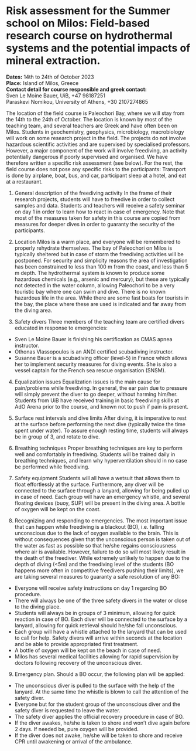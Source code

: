 # Risk assessment for the Summer school on Milos: Field-based research course on hydrothermal systems and the potential impacts of mineral extraction.

**Dates:** 14th to 24th of October 2023  
**Place:** Island of Milos, Greece  
**Contact detail for course responsible and greek contact:**   
Sven Le Moine Bauer, UiB, +47 98187251  
Paraskevi Nomikou, University of Athens, +30 2107274865  

The location of the field course is Paleochori Bay, where we will stay from the 14th to the 24th of October. The location is known by most of the teaching team, and several teachers are Greek and have often been on Milos. Students in geochemistry, geophysics, microbiology, macrobiology will work on some research project in the field. The projects do not involve hazardous scientific activities and are supervised by specialised professors. However, a major component of the work will involve freediving, an activity potentially dangerous if poorly supervised and organised. We have therefore written a specific risk assessment (see below). For the rest, the field course does not pose any specific risks to the participants: Transport is done by airplane, boat, bus, and car, participant sleep at a hotel, and eat at a restaurant.

1. General description of the freediving activity
In the frame of their research projects, students will have to freedive in order to collect samples and data. Students and teachers will receive a safety seminar on day 1 in order to learn how to react in case of emergency. Note that most of the measures taken for safety in this course are copied from measures for deeper dives in order to guaranty the security of the participants.

2. Location
Milos is a warm place, and everyone will be remembered to properly rehydrate themselves. The bay of Paleochori on Milos is typically sheltered but in case of storm the freediving activities will be postponed. For security and simplicity reasons the area of investigation has been constrained to less than 100 m from the coast, and less than 5 m depth. The hydrothermal system is known to produce some hazardous chemicals (e.g., arsenic and mercury), but these are typically not detected in the water column, allowing Paleochori to be a very touristic bay where one can swim and dive. There is no known hazardous life in the area. While there are some fast boats for tourists in the bay, the place where these are used is indicated and far away from the diving area.

3. Safety divers
Three members of the teaching team are certified divers educated in response to emergencies:
 - Sven Le Moine Bauer is finishing his certification as CMAS apnea instructor.
 - Othonas Vlassopoulos is an ANDI certified scubadiving instructor.
 - Susanne Bauer is a scubadiving officer (level-5) in France which allows her to implement security measures for diving events. She is also a vessel captain for the French sea rescue organisation (SNSM). 

4. Equalization issues
Equalization issues is the main cause for pain/problems while freediving. In general, the ear pain due to pressure will simply prevent the diver to go deeper, without harming him/her. Students from UiB have received training in basic freediving skills at AdO Arena prior to the course, and known not to push if pain is present.

5. Surface rest intervals and dive limits
After diving, it is imperative to rest at the surface before performing the next dive (typically twice the time spent under water). To assure enough resting time, students will always be in group of 3, and rotate to dive. 

6. Breathing techniques 
Proper breathing techniques are key to perform well and comfortably in freediving. Students will be trained daily in breathing techniques, and learn why hyperventilation should in no case be performed while freediving.

7. Safety equipment
Students will all have a wetsuit that allows them to float effortlessly at the surface. Furthermore, any diver will be connected to the surface through a lanyard, allowing for being pulled up in case of need. Each group will have an emergency whistle, and several floating devices (buoy, SUP) will be present in the diving area. A bottle of oxygen will be kept on the coast.
 
8. Recognizing and responding to emergencies.
The most important issue that can happen while freediving is a blackout (BO), i.e. falling unconscious due to the lack of oxygen available to the brain. This is without consequences given that the unconscious person is taken out of the water as fast as possible so that he/she regains consciousness where air is available. However, failure to do so will most likely result in the death of the freediver. While extremely unlikely to happen due to the depth of diving (<5m) and the freediving level of the students (BO happens more often in competitive freedivers pushing their limits), we are taking several measures to guaranty a safe resolution of any BO:
- Everyone will receive safety instructions on day 1 regarding BO procedure.
- There will always be one of the three safety divers in the water or close to the diving place.
- Students will always be in groups of 3 minimum, allowing for quick reaction in case of BO. Each diver will be connected to the surface by a lanyard, allowing for quick retrieval should he/she fall unconscious.
- Each group will have a whistle attached to the lanyard that can be used to call for help. Safety divers will arrive within seconds at the location and be able to provide appropriated first treatment.
- A bottle of oxygen will be kept on the beach in case of need.
- Milos has several medical facilities allowing for rapid supervision by doctors following recovery of the unconscious diver.

9. Emergency plan.
Should a BO occur, the following plan will be applied:
- The unconscious diver is pulled to the surface with the help of the lanyard. At the same time the whistle is blown to call the attention of the safety diver. 
- Everyone but for the student group of the unconscious diver and the safety diver is requested to leave the water.
- The safety diver applies the official recovery procedure in case of BO.
- If the diver awakes, he/she is taken to shore and won’t dive again before 2 days. If needed be, pure oxygen will be provided.
- If the diver does not awake, he/she will be taken to shore and receive CPR until awakening or arrival of the ambulance.


